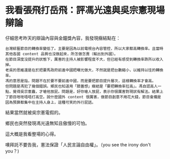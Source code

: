 # 我看張飛打岳飛：評馮光遠與吳宗憲現場辯論

仔細思考昨天的辯論內容與金鐘獎內容，我發現癥結點在：

    台灣綜藝節目的轉換率變低了。主要是因為以前電視台內容管控，所以大家都高轉換率。且當時其他各國 content 品質也沒做起來，所怎做怎賣（輸出到外國）。
    在節目深度沒提升的狀態下，厲害的主持人被影響程度不大，但已經有感受到轉換率跌所以收入掉。
    老吳的思維還是在於把要馬政府前進中國把曝光做大，不然就是把台數縮小，以維持以往的轉換率。
    馮的意思是指，問題不在於要不要前進中國，而是要把節目提升層次，這樣轉換率才會高。
    但問題是馮犯了幾個錯誤。鄉民也知道用「膝蓋想」癥結是「要把轉換率拉高」。馮自認高人一點，覺得吳宗憲蠢，才嗆他放屁。問題是，好你嗆人放屁，表示你很厲害對現狀有解法。結果上了節目吱吱唔唔打高空。說什麼國外 content 很厲害，做節目創意不用花大錢，節目會爛是因為預算都集中在主持人身上，這種可笑的外行屁話。

結果當然就被吳宗憲電假的。

鄉民也突然發現馮光遠無知且傲慢的可怕。

這大概是我看整場的心得。

噢拜託不要告我，憲法保證「人民言論自由權」。（you see the irony don't you？)
